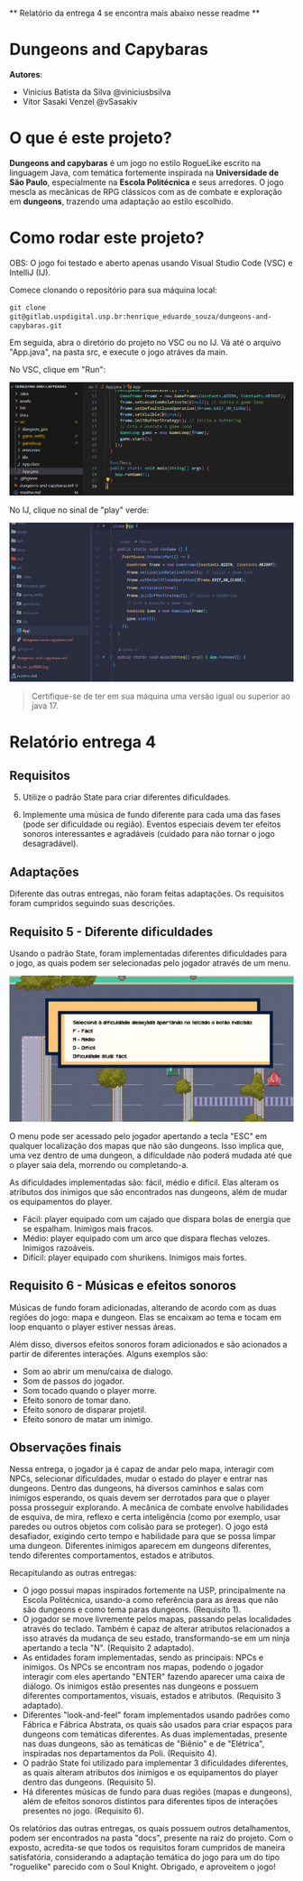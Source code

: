** Relatório da entrega 4 se encontra mais abaixo nesse readme **

# Dungeons and Capybaras

**Autores**:
- Vinicius Batista da Silva @viniciusbsilva
- Vitor Sasaki Venzel @vSasakiv

# O que é este projeto?

**Dungeons and capybaras** é um jogo no estilo RogueLike escrito na linguagem Java, com temática fortemente inspirada na **Universidade de São Paulo**, especialmente na **Escola Politécnica** e seus arredores. O jogo mescla as mecânicas de RPG clássicos com as de combate e exploração em **dungeons**, trazendo uma adaptação ao estilo escolhido.

# Como rodar este projeto?
OBS: O jogo foi testado e aberto apenas usando Visual Studio Code (VSC) e IntelliJ (IJ).

Comece clonando o repositório para sua máquina local:
```
git clone git@gitlab.uspdigital.usp.br:henrique_eduardo_souza/dungeons-and-capybaras.git
```

Em seguida, abra o diretório do projeto no VSC ou no IJ.
Vá até o arquivo "App.java", na pasta src, e execute o jogo atráves da main.

No VSC, clique em "Run":

![](assets/ExecuteJogo.png)

No IJ, clique no sinal de "play" verde:

![](assets/ExecuteJogoIJ.png)



> Certifique-se de ter em sua máquina uma versão igual ou superior ao java 17.


# Relatório entrega 4

## Requisitos 
5. Utilize o padrão State para criar diferentes dificuldades.

6. Implemente uma música de fundo diferente para cada uma das fases (pode ser dificuldade ou região). Eventos especiais devem ter efeitos sonoros interessantes e agradáveis (cuidado para não tornar o jogo desagradável).

## Adaptações

Diferente das outras entregas, não foram feitas adaptações. Os requisitos foram cumpridos seguindo suas descrições. 

## Requisito 5 - Diferente dificuldades
Usando o padrão State, foram implementadas diferentes dificuldades para o jogo, as quais podem ser selecionadas pelo jogador através de um menu.

![](assets/MenuDificuldade.png)

O menu pode ser acessado pelo jogador apertando a tecla "ESC" em qualquer localização dos mapas que não são dungeons. Isso implica que, uma vez dentro de uma dungeon, a dificuldade não poderá mudada até que o player saia dela, morrendo ou completando-a. 

As dificuldades implementadas são: fácil, médio e difícil. Elas alteram os atributos dos inimigos que são encontrados nas dungeons, além de mudar os equipamentos do player. 
* Fácil: player equipado com um cajado que dispara bolas de energia que se espalham. Inimigos mais fracos.
* Médio: player equipado com um arco que dispara flechas velozes. Inimigos razoáveis.
* Difícil: player equipado com shurikens. Inimigos mais fortes.

## Requisito 6 - Músicas e efeitos sonoros
Músicas de fundo foram adicionadas, alterando de acordo com as duas regiões do jogo: mapa e dungeon. Elas se encaixam ao tema e tocam em loop enquanto o player estiver nessas áreas. 

Além disso, diversos efeitos sonoros foram adicionados e são acionados a partir de diferentes interações. Alguns exemplos são:
* Som ao abrir um menu/caixa de dialogo.
* Som de passos do jogador.
* Som tocado quando o player morre.
* Efeito sonoro de tomar dano.
* Efeito sonoro de disparar projetil.
* Efeito sonoro de matar um inimigo.


## Observações finais

Nessa entrega, o jogador ja é capaz de andar pelo mapa, interagir com NPCs, selecionar dificuldades, mudar o estado do player e entrar nas dungeons. Dentro das dungeons, há diversos caminhos e salas com inimigos esperando, os quais devem ser derrotados para que o player possa prosseguir explorando. A mecânica de combate envolve habilidades de esquiva, de mira, reflexo e certa inteligência (como por exemplo, usar paredes ou outros objetos com colisão para se proteger). O jogo está desafiador, exigindo certo tempo e habilidade para que se possa limpar uma dungeon. Diferentes inimigos aparecem em dungeons diferentes, tendo diferentes comportamentos, estados e atributos. 

Recapitulando as outras entregas: 
* O jogo possui mapas inspirados fortemente na USP, principalmente na Escola Politécnica, usando-a como referência para as áreas que não são dungeons e como tema paras dungeons. (Requisito 1).
* O jogador se move livremente pelos mapas, passando pelas localidades através do teclado. Também é capaz de alterar atributos relacionados a isso através da mudança de seu estado, transformando-se em um ninja apertando a tecla "N". (Requisito 2 adaptado).
* As entidades foram implementadas, sendo as principais: NPCs e inimigos. Os NPCs se encontram nos mapas, podendo o jogador interagir com eles apertando "ENTER" fazendo aparecer uma caixa de diálogo. Os inimigos estão presentes nas dungeons e possuem diferentes comportamentos, visuais, estados e atributos. (Requisito 3 adaptado).
* Diferentes "look-and-feel" foram implementados usando padrões como Fábrica e Fábrica Abstrata, os quais são usados para criar espaços para dungeons com temáticas diferentes. As duas implementadas, presente nas duas dungeons, são as temáticas de "Biênio" e de "Elétrica", inspiradas nos departamentos da Poli. (Requisito 4).
* O padrão State foi utilizado para implementar 3 dificuldades diferentes, as quais alteram atributos dos inimigos e os equipamentos do player dentro das dungeons. (Requisito 5).
* Há diferentes músicas de fundo para duas regiões (mapas e dungeons), além de efeitos sonoros distintos para diferentes tipos de interações presentes no jogo. (Requisito 6).

Os relatórios das outras entregas, os quais possuem outros detalhamentos, podem ser encontrados na pasta "docs", presente na raiz do projeto. Com o exposto, acredita-se que todos os requisitos foram cumpridos de maneira satisfatória, considerando a adaptação temática do jogo para um do tipo "roguelike" parecido com o Soul Knight. Obrigado, e aproveitem o jogo! 